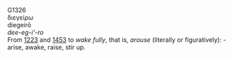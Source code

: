 <body>
  <p>G1326<br>  διεγείρω  <br> diegeirō  <br><i>dee-eg-i‘-ro </i><br>From <a href="g1223.htm">1223</a> and <a href="g1453.htm">1453</a>  to <i>wake</i> <i>fully</i>, that is, <i>arouse</i> (literally or figuratively): - arise, awake, raise, stir up.<br></p>
 </body>